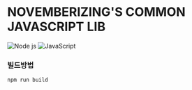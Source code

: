 NOVEMBERIZING'S COMMON JAVASCRIPT LIB
=====================================

![Node js](https://img.shields.io/badge/Node.js-339933?style=flat-square&logo=Node.js&logoColor=white)
![JavaScript](https://img.shields.io/badge/JavaScript-F7DF1E?style=flat-square&logo=javascript&logoColor=black)

### 빌드방법

<!-- TODO: BUILD 방법 및 목적 서술 -->

```
npm run build
```
